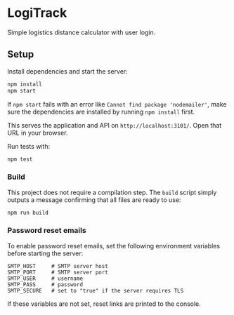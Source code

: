 # LogiTrack

Simple logistics distance calculator with user login.

## Setup

Install dependencies and start the server:

```bash
npm install
npm start
```

If `npm start` fails with an error like `Cannot find package 'nodemailer'`, make sure
the dependencies are installed by running `npm install` first.

This serves the application and API on `http://localhost:3101/`. Open that URL in your browser.

Run tests with:

```bash
npm test
```

### Build

This project does not require a compilation step. The `build` script simply
outputs a message confirming that all files are ready to use:

```bash
npm run build
```

### Password reset emails

To enable password reset emails, set the following environment variables before
starting the server:

```
SMTP_HOST     # SMTP server host
SMTP_PORT     # SMTP server port
SMTP_USER     # username
SMTP_PASS     # password
SMTP_SECURE   # set to "true" if the server requires TLS
```
If these variables are not set, reset links are printed to the console.
